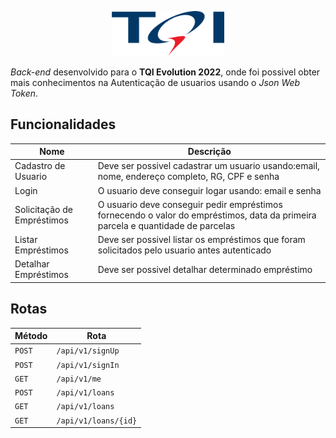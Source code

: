 <p align="center">
  <a href="https://www.tqi.com.br">
    <img src="img/logo.png" width="180" target="_blank">
  </a>
</p>

*Back-end* desenvolvido para o **TQI Evolution 2022**, onde foi possivel obter mais conhecimentos na Autenticação de usuarios usando o *Json Web Token*.

## Funcionalidades
|        Nome          |    Descrição                                                                                                         |
|----------------------|----------------------------------------------------------------------------------------------------------------------|
| Cadastro de Usuario  | Deve ser possivel cadastrar um usuario usando:email, nome, endereço completo, RG, CPF e senha                        | 
| Login                | O usuario deve conseguir logar usando: email e senha                                                                 |
| Solicitação de Empréstimos    | O usuario deve conseguir pedir empréstimos fornecendo o valor do empréstimos, data da primeira parcela e quantidade de parcelas |
| Listar Empréstimos   | Deve ser possivel listar os empréstimos que foram solicitados pelo usuario antes autenticado  |             
| Detalhar Empréstimos | Deve ser possivel detalhar determinado empréstimo                                                                   |  

## Rotas
|      Método      |  Rota                           |
|------------------|---------------------------------|
| `POST`           | `/api/v1/signUp`                |
| `POST`           | `/api/v1/signIn`                |
| `GET`            | `/api/v1/me`                    |
| `POST`           | `/api/v1/loans`                 |
| `GET`            | `/api/v1/loans`                 |
| `GET`            | `/api/v1/loans/{id}`            |






